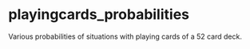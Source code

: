 # playingcards_probabilities
Various probabilities of situations with playing cards of a 52 card deck.
